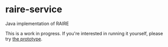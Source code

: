 # raire-service
Java implementation of RAIRE

This is a work in progress. If you're interested in running it yourself, please try
[the prototype](https://github.com/DemocracyDevelopers/raire-service/tree/prototype).
